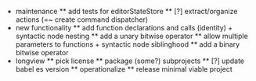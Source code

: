 * maintenance
** add tests for editorStateStore
** [?] extract/organize actions (=~ create command dispatcher)
* new functionality
** add function declarations and calls (identity) + syntactic node nesting
** add a unary bitwise operator
** allow multiple parameters to functions + syntactic node siblinghood
** add a binary bitwise operator
* longview
** pick license
** package (some?) subprojects
** [?] update babel es version
** operationalize
** release minimal viable project
